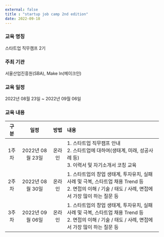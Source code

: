 ```yaml
---
external: false
title : "startup job camp 2nd edition"
date: 2022-09-18
---
```


### 교육 명칭

스타트업 직무캠프 2기

### 주최 기관

서울산업진흥원(SBA), Make In(메이크인)

### 교육 일정

2022년 08월 23일 ~ 2022년 09월 06일

### 교육 내용

|  구분 |       일정      |  방법  | 내용 |
|:-----:|:---------------:|:------:|:----|
| 1주차 | 2022년 08월 23일 | 온라인 | 1. 스타트업 직무캠프 안내<br/> 2. 스타트업에 대하여(생태계, 미래, 성공사례 등)<br/> 3. 이력서 및 자기소개서 코칭 교육<br/> |
| 2주차 | 2022년 08월 30일 | 온라인 | 1. 스타트업의 창업 생태계, 투자유치, 실패사례 및 극복, 스타트업 채용 Trend 등<br/> 2. 면접의 이해 / 기술 / 태도 / 사례, 면접에서 가장 많이 하는 질문 등<br/> |
| 3주차 | 2022년 09월 06일 | 온라인 | 1. 스타트업의 창업 생태계, 투자유치, 실패사례 및 극복, 스타트업 채용 Trend 등<br/> 2. 면접의 이해 / 기술 / 태도 / 사례, 면접에서 가장 많이 하는 질문 등<br/> |